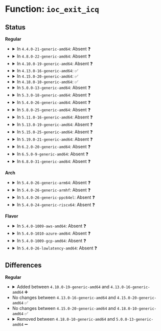 # Function: <code>ioc_exit_icq</code>

## Status
<b>Regular</b>
<ul>
<li>
<details>
<summary>In <code>4.4.0-21-generic-amd64</code>: Absent ❓</summary>

```json
{
  "name": "ioc_exit_icq",
  "collision_type": "Unique Static",
  "inline_type": "Full",
  "funcs": [
    {
      "addr": 18446744071582772446,
      "name": "ioc_exit_icq",
      "external": false,
      "loc": "block/blk-ioc.c:39",
      "file": "block/blk-ioc.c",
      "inline": "not declared, inlined",
      "caller_inline": [
        "block/blk-ioc.c:ioc_destroy_icq"
      ],
      "caller_func": []
    }
  ],
  "symbols": []
}
```
</details>
</li>
<li>
<details>
<summary>In <code>4.8.0-22-generic-amd64</code>: Absent ❓</summary>

```json
{
  "name": "ioc_exit_icq",
  "collision_type": "Unique Static",
  "inline_type": "Full",
  "funcs": [
    {
      "addr": 18446744071583050926,
      "name": "ioc_exit_icq",
      "external": false,
      "loc": "block/blk-ioc.c:39",
      "file": "block/blk-ioc.c",
      "inline": "not declared, inlined",
      "caller_inline": [
        "block/blk-ioc.c:ioc_destroy_icq"
      ],
      "caller_func": []
    }
  ],
  "symbols": []
}
```
</details>
</li>
<li>
<details>
<summary>In <code>4.10.0-19-generic-amd64</code>: Absent ❓</summary>

```json
{
  "name": "ioc_exit_icq",
  "collision_type": "Unique Static",
  "inline_type": "Full",
  "funcs": [
    {
      "addr": 18446744071583156702,
      "name": "ioc_exit_icq",
      "external": false,
      "loc": "block/blk-ioc.c:39",
      "file": "block/blk-ioc.c",
      "inline": "not declared, inlined",
      "caller_inline": [
        "block/blk-ioc.c:ioc_destroy_icq"
      ],
      "caller_func": []
    }
  ],
  "symbols": []
}
```
</details>
</li>
<li>
<details>
<summary>In <code>4.13.0-16-generic-amd64</code>: ✅</summary>

```c
void ioc_exit_icq(struct io_cq * icq)
```

```json
{
  "name": "ioc_exit_icq",
  "collision_type": "Unique Static",
  "inline_type": "No",
  "funcs": [
    {
      "addr": 18446744071583213584,
      "name": "ioc_exit_icq",
      "external": false,
      "loc": "block/blk-ioc.c:43",
      "file": "block/blk-ioc.c",
      "inline": "seen, unknown",
      "caller_inline": [],
      "caller_func": [
        "block/blk-ioc.c:ioc_destroy_icq"
      ]
    }
  ],
  "symbols": [
    {
      "addr": 18446744071583213584,
      "name": "ioc_exit_icq",
      "section": ".text",
      "bind": "STB_LOCAL",
      "size": 81
    }
  ]
}
```
</details>
</li>
<li>
<details>
<summary>In <code>4.15.0-20-generic-amd64</code>: ✅</summary>

```c
void ioc_exit_icq(struct io_cq * icq)
```

```json
{
  "name": "ioc_exit_icq",
  "collision_type": "Unique Static",
  "inline_type": "No",
  "funcs": [
    {
      "addr": 18446744071583390208,
      "name": "ioc_exit_icq",
      "external": false,
      "loc": "block/blk-ioc.c:44",
      "file": "block/blk-ioc.c",
      "inline": "seen, unknown",
      "caller_inline": [],
      "caller_func": [
        "block/blk-ioc.c:ioc_destroy_icq"
      ]
    }
  ],
  "symbols": [
    {
      "addr": 18446744071583390208,
      "name": "ioc_exit_icq",
      "section": ".text",
      "bind": "STB_LOCAL",
      "size": 84
    }
  ]
}
```
</details>
</li>
<li>
<details>
<summary>In <code>4.18.0-10-generic-amd64</code>: ✅</summary>

```c
void ioc_exit_icq(struct io_cq * icq)
```

```json
{
  "name": "ioc_exit_icq",
  "collision_type": "Unique Static",
  "inline_type": "No",
  "funcs": [
    {
      "addr": 18446744071583600192,
      "name": "ioc_exit_icq",
      "external": false,
      "loc": "block/blk-ioc.c:44",
      "file": "block/blk-ioc.c",
      "inline": "seen, unknown",
      "caller_inline": [],
      "caller_func": [
        "block/blk-ioc.c:ioc_destroy_icq"
      ]
    }
  ],
  "symbols": [
    {
      "addr": 18446744071583600192,
      "name": "ioc_exit_icq",
      "section": ".text",
      "bind": "STB_LOCAL",
      "size": 83
    }
  ]
}
```
</details>
</li>
<li>
<details>
<summary>In <code>5.0.0-13-generic-amd64</code>: Absent ❓</summary>

```json
{
  "name": "ioc_exit_icq",
  "collision_type": "Unique Static",
  "inline_type": "Full",
  "funcs": [
    {
      "addr": 18446744071583706590,
      "name": "ioc_exit_icq",
      "external": false,
      "loc": "block/blk-ioc.c:43",
      "file": "block/blk-ioc.c",
      "inline": "not declared, inlined",
      "caller_inline": [
        "block/blk-ioc.c:ioc_destroy_icq"
      ],
      "caller_func": []
    }
  ],
  "symbols": []
}
```
</details>
</li>
<li>
<details>
<summary>In <code>5.3.0-18-generic-amd64</code>: Absent ❓</summary>

```json
{
  "name": "ioc_exit_icq",
  "collision_type": "Unique Static",
  "inline_type": "Full",
  "funcs": [
    {
      "addr": 18446744071583895182,
      "name": "ioc_exit_icq",
      "external": false,
      "loc": "block/blk-ioc.c:43",
      "file": "block/blk-ioc.c",
      "inline": "not declared, inlined",
      "caller_inline": [
        "block/blk-ioc.c:ioc_destroy_icq"
      ],
      "caller_func": []
    }
  ],
  "symbols": []
}
```
</details>
</li>
<li>
<details>
<summary>In <code>5.4.0-26-generic-amd64</code>: Absent ❓</summary>

```json
{
  "name": "ioc_exit_icq",
  "collision_type": "Unique Static",
  "inline_type": "Full",
  "funcs": [
    {
      "addr": 18446744071583998539,
      "name": "ioc_exit_icq",
      "external": false,
      "loc": "block/blk-ioc.c:43",
      "file": "block/blk-ioc.c",
      "inline": "not declared, inlined",
      "caller_inline": [
        "block/blk-ioc.c:ioc_destroy_icq"
      ],
      "caller_func": []
    }
  ],
  "symbols": []
}
```
</details>
</li>
<li>
<details>
<summary>In <code>5.8.0-25-generic-amd64</code>: Absent ❓</summary>

```json
{
  "name": "ioc_exit_icq",
  "collision_type": "Unique Static",
  "inline_type": "Full",
  "funcs": [
    {
      "addr": 18446744071584387563,
      "name": "ioc_exit_icq",
      "external": false,
      "loc": "block/blk-ioc.c:43",
      "file": "block/blk-ioc.c",
      "inline": "not declared, inlined",
      "caller_inline": [
        "block/blk-ioc.c:ioc_destroy_icq"
      ],
      "caller_func": []
    }
  ],
  "symbols": []
}
```
</details>
</li>
<li>
<details>
<summary>In <code>5.11.0-16-generic-amd64</code>: Absent ❓</summary>

```json
{
  "name": "ioc_exit_icq",
  "collision_type": "Unique Static",
  "inline_type": "Full",
  "funcs": [
    {
      "addr": 18446744071584501707,
      "name": "ioc_exit_icq",
      "external": false,
      "loc": "block/blk-ioc.c:43",
      "file": "block/blk-ioc.c",
      "inline": "not declared, inlined",
      "caller_inline": [
        "block/blk-ioc.c:ioc_destroy_icq"
      ],
      "caller_func": []
    }
  ],
  "symbols": []
}
```
</details>
</li>
<li>
<details>
<summary>In <code>5.13.0-19-generic-amd64</code>: Absent ❓</summary>

```json
{
  "name": "ioc_exit_icq",
  "collision_type": "Unique Static",
  "inline_type": "Full",
  "funcs": [
    {
      "addr": 18446744071584536123,
      "name": "ioc_exit_icq",
      "external": false,
      "loc": "block/blk-ioc.c:43",
      "file": "block/blk-ioc.c",
      "inline": "not declared, inlined",
      "caller_inline": [
        "block/blk-ioc.c:ioc_destroy_icq"
      ],
      "caller_func": []
    }
  ],
  "symbols": []
}
```
</details>
</li>
<li>
<details>
<summary>In <code>5.15.0-25-generic-amd64</code>: Absent ❓</summary>

```json
{
  "name": "ioc_exit_icq",
  "collision_type": "Unique Static",
  "inline_type": "Full",
  "funcs": [
    {
      "addr": 18446744071584947243,
      "name": "ioc_exit_icq",
      "external": false,
      "loc": "block/blk-ioc.c:43",
      "file": "block/blk-ioc.c",
      "inline": "not declared, inlined",
      "caller_inline": [
        "block/blk-ioc.c:ioc_destroy_icq"
      ],
      "caller_func": []
    }
  ],
  "symbols": []
}
```
</details>
</li>
<li>
<details>
<summary>In <code>5.19.0-21-generic-amd64</code>: Absent ❓</summary>

```json
{
  "name": "ioc_exit_icq",
  "collision_type": "Unique Static",
  "inline_type": "Full",
  "funcs": [
    {
      "addr": 18446744071585652688,
      "name": "ioc_exit_icq",
      "external": false,
      "loc": "block/blk-ioc.c:46",
      "file": "block/blk-ioc.c",
      "inline": "not declared, inlined",
      "caller_inline": [
        "block/blk-ioc.c:exit_io_context",
        "block/blk-ioc.c:exit_io_context",
        "block/blk-ioc.c:ioc_destroy_icq",
        "block/blk-ioc.c:ioc_destroy_icq"
      ],
      "caller_func": []
    }
  ],
  "symbols": []
}
```
</details>
</li>
<li>
<details>
<summary>In <code>6.2.0-20-generic-amd64</code>: Absent ❓</summary>

```json
{
  "name": "ioc_exit_icq",
  "collision_type": "Unique Static",
  "inline_type": "Full",
  "funcs": [
    {
      "addr": 18446744071586425920,
      "name": "ioc_exit_icq",
      "external": false,
      "loc": "block/blk-ioc.c:46",
      "file": "block/blk-ioc.c",
      "inline": "not declared, inlined",
      "caller_inline": [
        "block/blk-ioc.c:exit_io_context",
        "block/blk-ioc.c:exit_io_context",
        "block/blk-ioc.c:ioc_destroy_icq",
        "block/blk-ioc.c:ioc_destroy_icq"
      ],
      "caller_func": []
    }
  ],
  "symbols": []
}
```
</details>
</li>
<li>
<details>
<summary>In <code>6.5.0-9-generic-amd64</code>: Absent ❓</summary>

```json
{
  "name": "ioc_exit_icq",
  "collision_type": "Unique Static",
  "inline_type": "Full",
  "funcs": [
    {
      "addr": 18446744071586673376,
      "name": "ioc_exit_icq",
      "external": false,
      "loc": "block/blk-ioc.c:46",
      "file": "block/blk-ioc.c",
      "inline": "not declared, inlined",
      "caller_inline": [
        "block/blk-ioc.c:exit_io_context",
        "block/blk-ioc.c:exit_io_context",
        "block/blk-ioc.c:ioc_destroy_icq",
        "block/blk-ioc.c:ioc_destroy_icq"
      ],
      "caller_func": []
    }
  ],
  "symbols": []
}
```
</details>
</li>
<li>
<details>
<summary>In <code>6.8.0-31-generic-amd64</code>: Absent ❓</summary>

```json
{
  "name": "ioc_exit_icq",
  "collision_type": "Unique Static",
  "inline_type": "Full",
  "funcs": [
    {
      "addr": 18446744071586944256,
      "name": "ioc_exit_icq",
      "external": false,
      "loc": "block/blk-ioc.c:46",
      "file": "block/blk-ioc.c",
      "inline": "not declared, inlined",
      "caller_inline": [
        "block/blk-ioc.c:exit_io_context",
        "block/blk-ioc.c:exit_io_context",
        "block/blk-ioc.c:ioc_destroy_icq",
        "block/blk-ioc.c:ioc_destroy_icq"
      ],
      "caller_func": []
    }
  ],
  "symbols": []
}
```
</details>
</li>
</ul>
<b>Arch</b>
<ul>
<li>
<details>
<summary>In <code>5.4.0-26-generic-arm64</code>: Absent ❓</summary>

```json
{
  "name": "ioc_exit_icq",
  "collision_type": "Unique Static",
  "inline_type": "Full",
  "funcs": [
    {
      "addr": 18446603336495826268,
      "name": "ioc_exit_icq",
      "external": false,
      "loc": "block/blk-ioc.c:43",
      "file": "block/blk-ioc.c",
      "inline": "not declared, inlined",
      "caller_inline": [
        "block/blk-ioc.c:ioc_destroy_icq"
      ],
      "caller_func": []
    }
  ],
  "symbols": []
}
```
</details>
</li>
<li>
<details>
<summary>In <code>5.4.0-26-generic-armhf</code>: Absent ❓</summary>

```json
{
  "name": "ioc_exit_icq",
  "collision_type": "Unique Static",
  "inline_type": "Full",
  "funcs": [
    {
      "addr": 3229175716,
      "name": "ioc_exit_icq",
      "external": false,
      "loc": "block/blk-ioc.c:43",
      "file": "block/blk-ioc.c",
      "inline": "not declared, inlined",
      "caller_inline": [
        "block/blk-ioc.c:ioc_destroy_icq"
      ],
      "caller_func": []
    }
  ],
  "symbols": []
}
```
</details>
</li>
<li>
<details>
<summary>In <code>5.4.0-26-generic-ppc64el</code>: Absent ❓</summary>

```json
{
  "name": "ioc_exit_icq",
  "collision_type": "Unique Static",
  "inline_type": "Full",
  "funcs": [
    {
      "addr": 13835058055290016148,
      "name": "ioc_exit_icq",
      "external": false,
      "loc": "block/blk-ioc.c:43",
      "file": "block/blk-ioc.c",
      "inline": "not declared, inlined",
      "caller_inline": [
        "block/blk-ioc.c:ioc_destroy_icq"
      ],
      "caller_func": []
    }
  ],
  "symbols": []
}
```
</details>
</li>
<li>
<details>
<summary>In <code>5.4.0-24-generic-riscv64</code>: Absent ❓</summary>

```json
{
  "name": "ioc_exit_icq",
  "collision_type": "Unique Static",
  "inline_type": "Full",
  "funcs": [
    {
      "addr": 18446743936274960794,
      "name": "ioc_exit_icq",
      "external": false,
      "loc": "block/blk-ioc.c:43",
      "file": "block/blk-ioc.c",
      "inline": "not declared, inlined",
      "caller_inline": [
        "block/blk-ioc.c:ioc_destroy_icq"
      ],
      "caller_func": []
    }
  ],
  "symbols": []
}
```
</details>
</li>
</ul>
<b>Flavor</b>
<ul>
<li>
<details>
<summary>In <code>5.4.0-1009-aws-amd64</code>: Absent ❓</summary>

```json
{
  "name": "ioc_exit_icq",
  "collision_type": "Unique Static",
  "inline_type": "Full",
  "funcs": [
    {
      "addr": 18446744071583967275,
      "name": "ioc_exit_icq",
      "external": false,
      "loc": "block/blk-ioc.c:43",
      "file": "block/blk-ioc.c",
      "inline": "not declared, inlined",
      "caller_inline": [
        "block/blk-ioc.c:ioc_destroy_icq"
      ],
      "caller_func": []
    }
  ],
  "symbols": []
}
```
</details>
</li>
<li>
<details>
<summary>In <code>5.4.0-1010-azure-amd64</code>: Absent ❓</summary>

```json
{
  "name": "ioc_exit_icq",
  "collision_type": "Unique Static",
  "inline_type": "Full",
  "funcs": [
    {
      "addr": 18446744071583904187,
      "name": "ioc_exit_icq",
      "external": false,
      "loc": "block/blk-ioc.c:43",
      "file": "block/blk-ioc.c",
      "inline": "not declared, inlined",
      "caller_inline": [
        "block/blk-ioc.c:ioc_destroy_icq"
      ],
      "caller_func": []
    }
  ],
  "symbols": []
}
```
</details>
</li>
<li>
<details>
<summary>In <code>5.4.0-1009-gcp-amd64</code>: Absent ❓</summary>

```json
{
  "name": "ioc_exit_icq",
  "collision_type": "Unique Static",
  "inline_type": "Full",
  "funcs": [
    {
      "addr": 18446744071583951035,
      "name": "ioc_exit_icq",
      "external": false,
      "loc": "block/blk-ioc.c:43",
      "file": "block/blk-ioc.c",
      "inline": "not declared, inlined",
      "caller_inline": [
        "block/blk-ioc.c:ioc_destroy_icq"
      ],
      "caller_func": []
    }
  ],
  "symbols": []
}
```
</details>
</li>
<li>
<details>
<summary>In <code>5.4.0-26-lowlatency-amd64</code>: Absent ❓</summary>

```json
{
  "name": "ioc_exit_icq",
  "collision_type": "Unique Static",
  "inline_type": "Full",
  "funcs": [
    {
      "addr": 18446744071584053019,
      "name": "ioc_exit_icq",
      "external": false,
      "loc": "block/blk-ioc.c:43",
      "file": "block/blk-ioc.c",
      "inline": "not declared, inlined",
      "caller_inline": [
        "block/blk-ioc.c:ioc_destroy_icq"
      ],
      "caller_func": []
    }
  ],
  "symbols": []
}
```
</details>
</li>
</ul>

## Differences
<b>Regular</b>
<ul>
<li>
<details>
<summary>Added between <code>4.10.0-19-generic-amd64</code> and <code>4.13.0-16-generic-amd64</code> ➕</summary>

```c
void ioc_exit_icq(struct io_cq * icq)
```
</details>
</li>
<li>
No changes between <code>4.13.0-16-generic-amd64</code> and <code>4.15.0-20-generic-amd64</code> ✅
</li>
<li>
No changes between <code>4.15.0-20-generic-amd64</code> and <code>4.18.0-10-generic-amd64</code> ✅
</li>
<li>
<details>
<summary>Removed between <code>4.18.0-10-generic-amd64</code> and <code>5.0.0-13-generic-amd64</code> ➖</summary>

```c
void ioc_exit_icq(struct io_cq * icq)
```
</details>
</li>
</ul>
